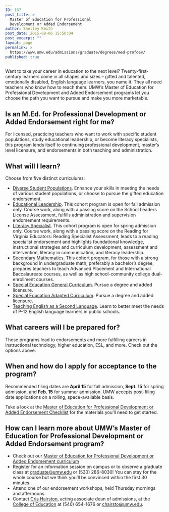 ```yaml
---
ID: 167
post_title: >
  Master of Education for Professional
  Development or Added Endorsement
author: Shelley Keith
post_date: 2015-08-06 15:50:04
post_excerpt: ""
layout: page
permalink: >
  https://www.umw.edu/admissions/graduate/degrees/med-profdev/
published: true
---
```

Want to take your career in education to the next level? Twenty-first-century learners come in all shapes and sizes – gifted and talented, emotionally disabled, English language learners, you name it. They all need teachers who know how to reach them. UMW’s Master of Education for Professional Development and Added Endorsement programs let you choose the path you want to pursue and make you more marketable.
<h2>Is an M.Ed. for Professional Development or Added Endorsement right for me?</h2>
For licensed, practicing teachers who want to work with specific student populations, study educational leadership, or become literacy specialists, this program lends itself to continuing professional development, master’s level licensure, and endorsements in both teaching and administration.
<h2>What will I learn?</h2>
Choose from five distinct curriculums:
<ul>
	<li><a href="http://publications.umw.edu/graduatecatalog/graduate-programs/college-of-education/master-of-education/#diverse">Diverse Student Populations</a>. Enhance your skills in meeting the needs of various student populations, or choose to pursue the gifted education endorsement.</li>
	<li><a href="http://publications.umw.edu/graduatecatalog/graduate-programs/college-of-education/master-of-education/#leadership">Educational Leadership</a>. This cohort program is open for fall admission only. Course work, along with a passing score on the School Leaders License Assessment, fulfills administration and supervision endorsement requirements.</li>
	<li><a href="http://publications.umw.edu/graduatecatalog/graduate-programs/college-of-education/master-of-education/#literacy">Literacy Specialist</a>. This cohort program is open for spring admission only. Course work, along with a passing score on the Reading for Virginia Educators: Reading Specialist Assessment, leads to a reading specialist endorsement and highlights foundational knowledge, instructional strategies and curriculum development, assessment and intervention, literacy in communication, and literacy leadership.</li>
	<li><a href="http://publications.umw.edu/graduatecatalog/graduate-programs/college-of-education/master-of-education/#secondary">Secondary Mathematics</a>. This cohort program, for those with a strong background in undergraduate math, preferably a bachelor’s degree, prepares teachers to teach Advanced Placement and International Baccalaureate courses, as well as high school-community college dual-enrollment courses.</li>
	<li><a href="http://publications.umw.edu/graduatecatalog/graduate-programs/college-of-education/master-of-education/#special">Special Education General Curriculum</a>. Pursue a degree and added licensure.</li>
	<li><a href="http://publications.umw.edu/graduatecatalog/graduate-programs/college-of-education/master-of-education/#special">Special Education Adapted Curriculum</a>. Pursue a degree and added licensure.</li>
	<li><a href="http://publications.umw.edu/graduatecatalog/graduate-programs/college-of-education/master-of-education/#esl">Teaching English as a Second Language</a>. Learn to better meet the needs of P-12 English language learners in public schools.</li>
</ul>
<h2>What careers will I be prepared for?</h2>
These programs lead to endorsements and more fulfilling careers in instructional technology, higher education, ESL, and more. Check out the options above.
<h2>When and how do I apply for acceptance to the program?</h2>
Recommended filing dates are <strong>April 15</strong> for fall admission, <strong>Sept. 15</strong> for spring admission, and <strong>Feb. 15</strong> for summer admission. UMW accepts post-filing date applications on a rolling, space-available basis.

Take a look at the <a href="/admissions/graduate/degrees/med-profdev/med-profdev-checklist/">Master of Education for Professional Development or Added Endorsement Checklist</a> for the materials you’ll need to get started.
<h2>How can I learn more about UMW’s Master of Education for Professional Development or Added Endorsement program?</h2>
<ul>
	<li>Check out our <a href="http://publications.umw.edu/graduatecatalog/graduate-programs/college-of-education/master-of-education/">Master of Education for Professional Development or Added Endorsement curriculum</a></li>
	<li>Register for an information session on campus or to observe a graduate class at <a href="mailto:graduate@umw.edu">graduate@umw.edu</a> or (530) 286-8030! You can stay for the whole course but we think you’ll be convinced within the first 30 minutes.</li>
	<li>Attend one of our endorsement workshops, held Thursday mornings and afternoons.</li>
	<li>Contact <a href="/directory/employee/cris-hairston/">Cris Hairston</a>, acting associate dean of admissions, at the <a href="http://education.umw.edu">College of Education</a> at (540) 654-1676 or <a href="mailto:chairsto@umw.edu">chairsto@umw.edu</a>.</li>
</ul>